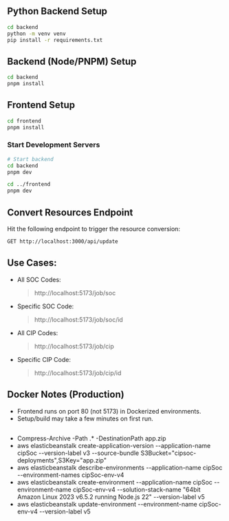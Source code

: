 ## Python Backend Setup

```bash
cd backend
python -m venv venv
pip install -r requirements.txt
```

## Backend (Node/PNPM) Setup

```bash
cd backend
pnpm install
```

## Frontend Setup

```bash
cd frontend
pnpm install
```

### Start Development Servers

```bash
# Start backend
cd backend
pnpm dev
```

```bash
cd ../frontend
pnpm dev
```

## Convert Resources Endpoint

Hit the following endpoint to trigger the resource conversion:

```bash
GET http://localhost:3000/api/update
```

## Use Cases:

- All SOC Codes:
  > http://localhost:5173/job/soc
- Specific SOC Code:
  > http://localhost:5173/job/soc/id
- All CIP Codes:
  > http://localhost:5173/job/cip
- Specific CIP Code:
  > http://localhost:5173/job/cip/id

## Docker Notes (Production)

- Frontend runs on port 80 (not 5173) in Dockerized environments.
- Setup/build may take a few minutes on first run.

##

- Compress-Archive -Path .\* -DestinationPath app.zip
- aws elasticbeanstalk create-application-version --application-name cipSoc --version-label v3 --source-bundle S3Bucket="cipsoc-deployments",S3Key="app.zip"
- aws elasticbeanstalk describe-environments --application-name cipSoc --environment-names cipSoc-env-v4
- aws elasticbeanstalk create-environment --application-name cipSoc --environment-name cipSoc-env-v4 --solution-stack-name "64bit Amazon Linux 2023 v6.5.2 running Node.js 22" --version-label v5
- aws elasticbeanstalk update-environment --environment-name cipSoc-env-v4 --version-label v5
